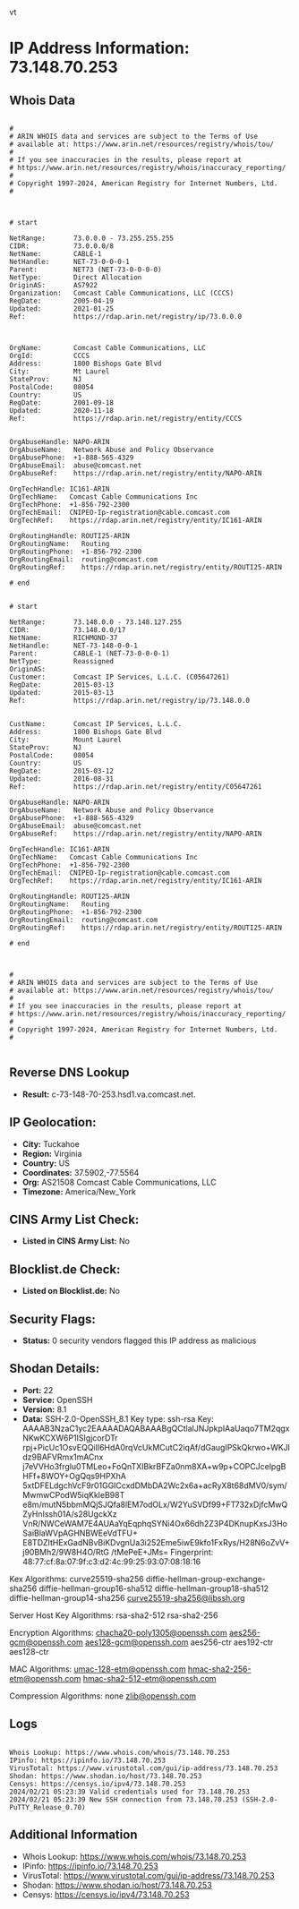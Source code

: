 vt
# IP Address Information: 73.148.70.253

## Whois Data
```

#
# ARIN WHOIS data and services are subject to the Terms of Use
# available at: https://www.arin.net/resources/registry/whois/tou/
#
# If you see inaccuracies in the results, please report at
# https://www.arin.net/resources/registry/whois/inaccuracy_reporting/
#
# Copyright 1997-2024, American Registry for Internet Numbers, Ltd.
#



# start

NetRange:       73.0.0.0 - 73.255.255.255
CIDR:           73.0.0.0/8
NetName:        CABLE-1
NetHandle:      NET-73-0-0-0-1
Parent:         NET73 (NET-73-0-0-0-0)
NetType:        Direct Allocation
OriginAS:       AS7922
Organization:   Comcast Cable Communications, LLC (CCCS)
RegDate:        2005-04-19
Updated:        2021-01-25
Ref:            https://rdap.arin.net/registry/ip/73.0.0.0



OrgName:        Comcast Cable Communications, LLC
OrgId:          CCCS
Address:        1800 Bishops Gate Blvd
City:           Mt Laurel
StateProv:      NJ
PostalCode:     08054
Country:        US
RegDate:        2001-09-18
Updated:        2020-11-18
Ref:            https://rdap.arin.net/registry/entity/CCCS


OrgAbuseHandle: NAPO-ARIN
OrgAbuseName:   Network Abuse and Policy Observance
OrgAbusePhone:  +1-888-565-4329 
OrgAbuseEmail:  abuse@comcast.net
OrgAbuseRef:    https://rdap.arin.net/registry/entity/NAPO-ARIN

OrgTechHandle: IC161-ARIN
OrgTechName:   Comcast Cable Communications Inc
OrgTechPhone:  +1-856-792-2300 
OrgTechEmail:  CNIPEO-Ip-registration@cable.comcast.com
OrgTechRef:    https://rdap.arin.net/registry/entity/IC161-ARIN

OrgRoutingHandle: ROUTI25-ARIN
OrgRoutingName:   Routing
OrgRoutingPhone:  +1-856-792-2300 
OrgRoutingEmail:  routing@comcast.com
OrgRoutingRef:    https://rdap.arin.net/registry/entity/ROUTI25-ARIN

# end


# start

NetRange:       73.148.0.0 - 73.148.127.255
CIDR:           73.148.0.0/17
NetName:        RICHMOND-37
NetHandle:      NET-73-148-0-0-1
Parent:         CABLE-1 (NET-73-0-0-0-1)
NetType:        Reassigned
OriginAS:       
Customer:       Comcast IP Services, L.L.C. (C05647261)
RegDate:        2015-03-13
Updated:        2015-03-13
Ref:            https://rdap.arin.net/registry/ip/73.148.0.0


CustName:       Comcast IP Services, L.L.C.
Address:        1800 Bishops Gate Blvd
City:           Mount Laurel
StateProv:      NJ
PostalCode:     08054
Country:        US
RegDate:        2015-03-12
Updated:        2016-08-31
Ref:            https://rdap.arin.net/registry/entity/C05647261

OrgAbuseHandle: NAPO-ARIN
OrgAbuseName:   Network Abuse and Policy Observance
OrgAbusePhone:  +1-888-565-4329 
OrgAbuseEmail:  abuse@comcast.net
OrgAbuseRef:    https://rdap.arin.net/registry/entity/NAPO-ARIN

OrgTechHandle: IC161-ARIN
OrgTechName:   Comcast Cable Communications Inc
OrgTechPhone:  +1-856-792-2300 
OrgTechEmail:  CNIPEO-Ip-registration@cable.comcast.com
OrgTechRef:    https://rdap.arin.net/registry/entity/IC161-ARIN

OrgRoutingHandle: ROUTI25-ARIN
OrgRoutingName:   Routing
OrgRoutingPhone:  +1-856-792-2300 
OrgRoutingEmail:  routing@comcast.com
OrgRoutingRef:    https://rdap.arin.net/registry/entity/ROUTI25-ARIN

# end



#
# ARIN WHOIS data and services are subject to the Terms of Use
# available at: https://www.arin.net/resources/registry/whois/tou/
#
# If you see inaccuracies in the results, please report at
# https://www.arin.net/resources/registry/whois/inaccuracy_reporting/
#
# Copyright 1997-2024, American Registry for Internet Numbers, Ltd.
#


```
## Reverse DNS Lookup
- **Result:** c-73-148-70-253.hsd1.va.comcast.net.

## IP Geolocation:
- **City:** Tuckahoe
- **Region:** Virginia
- **Country:** US
- **Coordinates:** 37.5902,-77.5564
- **Org:** AS21508 Comcast Cable Communications, LLC
- **Timezone:** America/New_York

## CINS Army List Check:
- **Listed in CINS Army List:** 
No

## Blocklist.de Check:
- **Listed on Blocklist.de:** 
No

## Security Flags:
- **Status:** 0 security vendors flagged this IP address as malicious

## Shodan Details:
- **Port:** 22
- **Service:** OpenSSH
- **Version:** 8.1
- **Data:** SSH-2.0-OpenSSH_8.1
Key type: ssh-rsa
Key: AAAAB3NzaC1yc2EAAAADAQABAAABgQCtlalJNJpkpIAaUaqo7TM2qgxNKwKCXW6P1ISIgjcorDTr
rpj+PicUc1OsvEQQiIl6HdA0rqVcUkMCutC2iqAf/dGaugIPSkQkrwo+WKJldz9BAFVRmx1mACnx
j7eVVHo3frglu0TMLeo+FoQnTXIBkrBFZa0nm8XA+w9p+COPCJcelpgBHFf+8WOY+OgQqs9HPXhA
5xtDFELdgchVcF9r01GGICcxdDMbDA2Wc2x6a+acRyX8t68dMV0/sym/MwmwCPodW5iqKkleB98T
e8m/mutN5bbmMQjSJQfa8lEM7odOLx/W2YuSVDf99+FT732xDjfcMwQZyHnIssh01A/s28UgckXz
VnR/NWCeWAM7E4AUAaYqEqphqSYNi4Ox66dh2Z3P4DKnupKxsJ3HoSaiBlaWVpAGHNBWEeVdTFU+
E8TDZItHExGadNBvBiKDvgnUa3i252Eme5iwE9kfo1FxRys/H28N6oZvV+j90BMh2/9W8H4O/RtG
/tMePeE+JMs=
Fingerprint: 48:77:cf:8a:07:9f:c3:d2:4c:99:25:93:07:08:18:16

Kex Algorithms:
	curve25519-sha256
	diffie-hellman-group-exchange-sha256
	diffie-hellman-group16-sha512
	diffie-hellman-group18-sha512
	diffie-hellman-group14-sha256
	curve25519-sha256@libssh.org

Server Host Key Algorithms:
	rsa-sha2-512
	rsa-sha2-256

Encryption Algorithms:
	chacha20-poly1305@openssh.com
	aes256-gcm@openssh.com
	aes128-gcm@openssh.com
	aes256-ctr
	aes192-ctr
	aes128-ctr

MAC Algorithms:
	umac-128-etm@openssh.com
	hmac-sha2-256-etm@openssh.com
	hmac-sha2-512-etm@openssh.com

Compression Algorithms:
	none
	zlib@openssh.com


## Logs
```

Whois Lookup: https://www.whois.com/whois/73.148.70.253
IPinfo: https://ipinfo.io/73.148.70.253
VirusTotal: https://www.virustotal.com/gui/ip-address/73.148.70.253
Shodan: https://www.shodan.io/host/73.148.70.253
Censys: https://censys.io/ipv4/73.148.70.253
2024/02/21 05:23:39 Valid credentials used for 73.148.70.253
2024/02/21 05:23:39 New SSH connection from 73.148.70.253 (SSH-2.0-PuTTY_Release_0.70)

```
## Additional Information
- Whois Lookup: https://www.whois.com/whois/73.148.70.253
- IPinfo: https://ipinfo.io/73.148.70.253
- VirusTotal: https://www.virustotal.com/gui/ip-address/73.148.70.253
- Shodan: https://www.shodan.io/host/73.148.70.253
- Censys: https://censys.io/ipv4/73.148.70.253

